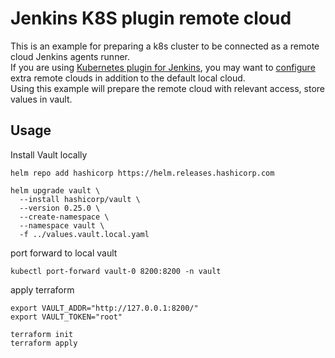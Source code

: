 # Jenkins K8S plugin remote cloud

This is an example for preparing a k8s cluster to be connected as a remote cloud Jenkins agents runner.  
If you are using [Kubernetes plugin for Jenkins](https://plugins.jenkins.io/kubernetes/), you may want to [configure](https://plugins.jenkins.io/kubernetes/#plugin-content-configuration) extra remote clouds in addition to the default local cloud.  
Using this example will prepare the remote cloud with relevant access, store values in vault.  

## Usage
Install Vault locally
```shell
helm repo add hashicorp https://helm.releases.hashicorp.com

helm upgrade vault \
  --install hashicorp/vault \
  --version 0.25.0 \
  --create-namespace \
  --namespace vault \
  -f ../values.vault.local.yaml
```
port forward to local vault
```shell
kubectl port-forward vault-0 8200:8200 -n vault
```

apply terraform
```shell
export VAULT_ADDR="http://127.0.0.1:8200/"
export VAULT_TOKEN="root"

terraform init
terraform apply
```